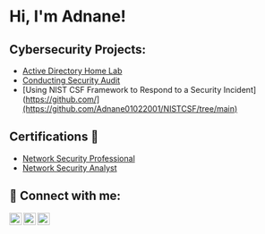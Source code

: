 <h1>Hi, I'm Adnane! </h1>

<h2> Cybersecurity Projects:</h2>

  - [Active Directory Home Lab](https://github.com/)
  - [Conducting Security Audit](https://github.com/)
  - [Using NIST CSF Framework to Respond to a Security Incident](https://github.com/](https://github.com/Adnane01022001/NISTCSF/tree/main)

<h2>Certifications 📄 </h2>

- [Network Security Professional](https://www.youtube.com/watch?v=a83ASGn_V_s)
- [Network Security Analyst](https://www.youtube.com/watch?v=uHy3oM7NnoU)

<h2> 🤳 Connect with me:</h2>

[<img align="left" alt="JoshMadakor | Twitter" width="22px" src="https://cdn.jsdelivr.net/npm/simple-icons@v3/icons/twitter.svg" />][twitter]
[<img align="left" alt="JoshMadakor | LinkedIn" width="22px" src="https://cdn.jsdelivr.net/npm/simple-icons@v3/icons/linkedin.svg" />][linkedin]
[<img align="left" alt="JoshMadakor | Instagram" width="22px" src="https://cdn.jsdelivr.net/npm/simple-icons@v3/icons/instagram.svg" />][instagram]

[twitter]: https://twitter.com/AdnaneElkhatib
[instagram]: https://www.instagram.com/adnane.elkhatib/
[linkedin]: https://linkedin.com/in/adnaneelkhatib

<!--
**joshmadakor1/joshmadakor1** is a ✨ _special_ ✨ repository because its `README.md` (this file) appears on your GitHub profile.

Here are some ideas to get you started:

- 🔭 I’m currently working on ...
- 🌱 I’m currently learning ...
- 👯 I’m looking to collaborate on ...
- 🤔 I’m looking for help with ...
- 💬 Ask me about ...
- 📫 How to reach me: ...
- 😄 Pronouns: ...
- ⚡ Fun fact: ...
-->
